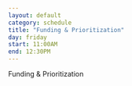 ```yaml
---
layout: default
category: schedule
title: "Funding & Prioritization"
day: friday
start: 11:00AM
end: 12:30PM
---
```


Funding & Prioritization
